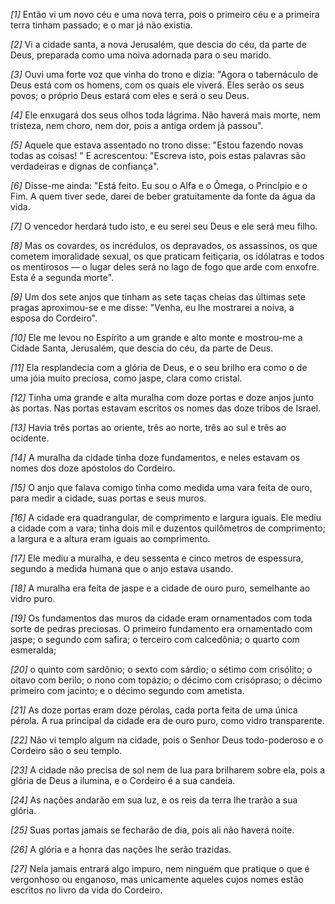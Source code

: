 *[1]* Então vi um novo céu e uma nova terra, pois o primeiro céu e a primeira terra tinham passado; e o mar já não existia.

*[2]* Vi a cidade santa, a nova Jerusalém, que descia do céu, da parte de Deus, preparada como uma noiva adornada para o seu marido.

*[3]* Ouvi uma forte voz que vinha do trono e dizia: "Agora o tabernáculo de Deus está com os homens, com os quais ele viverá. Eles serão os seus povos; o próprio Deus estará com eles e será o seu Deus.

*[4]* Ele enxugará dos seus olhos toda lágrima. Não haverá mais morte, nem tristeza, nem choro, nem dor, pois a antiga ordem já passou".

*[5]* Aquele que estava assentado no trono disse: "Estou fazendo novas todas as coisas! " E acrescentou: "Escreva isto, pois estas palavras são verdadeiras e dignas de confiança".

*[6]* Disse-me ainda: "Está feito. Eu sou o Alfa e o Ômega, o Princípio e o Fim. A quem tiver sede, darei de beber gratuitamente da fonte da água da vida.

*[7]* O vencedor herdará tudo isto, e eu serei seu Deus e ele será meu filho.

*[8]* Mas os covardes, os incrédulos, os depravados, os assassinos, os que cometem imoralidade sexual, os que praticam feitiçaria, os idólatras e todos os mentirosos — o lugar deles será no lago de fogo que arde com enxofre. Esta é a segunda morte".

*[9]* Um dos sete anjos que tinham as sete taças cheias das últimas sete pragas aproximou-se e me disse: "Venha, eu lhe mostrarei a noiva, a esposa do Cordeiro".

*[10]* Ele me levou no Espírito a um grande e alto monte e mostrou-me a Cidade Santa, Jerusalém, que descia do céu, da parte de Deus.

*[11]* Ela resplandecia com a glória de Deus, e o seu brilho era como o de uma jóia muito preciosa, como jaspe, clara como cristal.

*[12]* Tinha uma grande e alta muralha com doze portas e doze anjos junto às portas. Nas portas estavam escritos os nomes das doze tribos de Israel.

*[13]* Havia três portas ao oriente, três ao norte, três ao sul e três ao ocidente.

*[14]* A muralha da cidade tinha doze fundamentos, e neles estavam os nomes dos doze apóstolos do Cordeiro.

*[15]* O anjo que falava comigo tinha como medida uma vara feita de ouro, para medir a cidade, suas portas e seus muros.

*[16]* A cidade era quadrangular, de comprimento e largura iguais. Ele mediu a cidade com a vara; tinha dois mil e duzentos quilômetros de comprimento; a largura e a altura eram iguais ao comprimento.

*[17]* Ele mediu a muralha, e deu sessenta e cinco metros de espessura, segundo a medida humana que o anjo estava usando.

*[18]* A muralha era feita de jaspe e a cidade de ouro puro, semelhante ao vidro puro.

*[19]* Os fundamentos das muros da cidade eram ornamentados com toda sorte de pedras preciosas. O primeiro fundamento era ornamentado com jaspe; o segundo com safira; o terceiro com calcedônia; o quarto com esmeralda;

*[20]* o quinto com sardônio; o sexto com sárdio; o sétimo com crisólito; o oitavo com berilo; o nono com topázio; o décimo com crisópraso; o décimo primeiro com jacinto; e o décimo segundo com ametista.

*[21]* As doze portas eram doze pérolas, cada porta feita de uma única pérola. A rua principal da cidade era de ouro puro, como vidro transparente.

*[22]* Não vi templo algum na cidade, pois o Senhor Deus todo-poderoso e o Cordeiro são o seu templo.

*[23]* A cidade não precisa de sol nem de lua para brilharem sobre ela, pois a glória de Deus a ilumina, e o Cordeiro é a sua candeia.

*[24]* As nações andarão em sua luz, e os reis da terra lhe trarão a sua glória.

*[25]* Suas portas jamais se fecharão de dia, pois ali não haverá noite.

*[26]* A glória e a honra das nações lhe serão trazidas.

*[27]* Nela jamais entrará algo impuro, nem ninguém que pratique o que é vergonhoso ou enganoso, mas unicamente aqueles cujos nomes estão escritos no livro da vida do Cordeiro.

